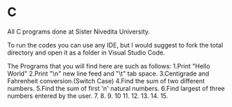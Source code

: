# C
All C programs done at Sister Nivedita University.

To run the codes you can use any IDE, but I would suggest to fork the total directory and open it as a folder in Visual Studio Code.

The Programs that you will find here are such as follows:
1.Print "Hello World"
2.Print "\n" new line feed and "\t" tab space.
3.Centigrade and Fahrenheit conversion.(Switch Case)
4.Find the sum of two different numbers.
5.Find the sum of first 'n' natural numbers.
6.Find largest of three numbers entered by the user.
7.
8.
9.
10
11.
12.
13.
14.
15.
